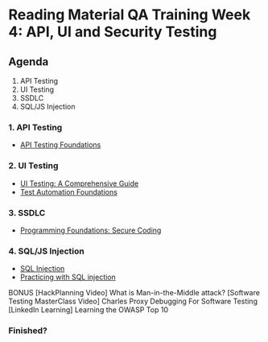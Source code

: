# Reading Material QA Training Week 4: API, UI and Security Testing

## Agenda

1. API Testing
2. UI Testing
3. SSDLC
4. SQL/JS Injection

### 1. API Testing

- [API Testing Foundations](https://www.linkedin.com/learning/api-testing-foundations/stand-out-as-an-api-tester)

### 2. UI Testing

- [UI Testing: A Comprehensive Guide](https://www.testcraft.io/ui-testing/)
- [Test Automation Foundations](https://www.linkedin.com/learning/test-automation-foundations/build-a-foundation-of-test-automation)

### 3. SSDLC

- [Programming Foundations: Secure Coding](https://www.linkedin.com/learning/programming-foundations-secure-coding/)

### 4. SQL/JS Injection

- [SQL Injection](https://www.youtube.com/watch?v=G6t1HxgTyfg)
- [Practicing with SQL injection](https://www.hacksplaining.com/exercises/sql-injection)

BONUS
[HackPlanning Video] What is Man-in-the-Middle attack?
[Software Testing MasterClass Video] Charles Proxy Debugging For Software Testing
[LinkedIn Learning] Learning the OWASP Top 10

### Finished?

